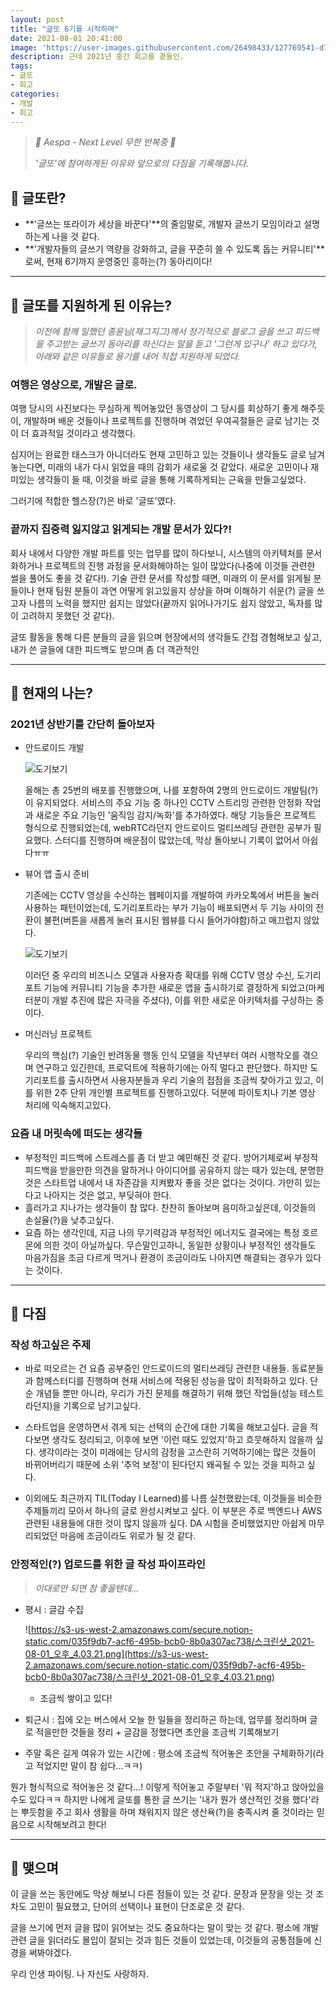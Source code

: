 ```yaml
---
layout: post
title: "글또 6기를 시작하며"
date: 2021-08-01 20:41:00
image: 'https://user-images.githubusercontent.com/26498433/127769541-d7d7ec0a-ff48-41dd-8458-452f7b6defd8.png'
description: 근데 2021년 중간 회고를 곁들인.
tags:
- 글또
- 회고
categories:
- 개발
- 회고
---
```

> <cite>🎵 Aespa - Next Level 무한 반복중 🎵</cite>
>
> <cite>'글또'에 참여하게된 이유와 앞으로의 다짐을 기록해봅니다.</cite>

## 📌 글또란?

- **'글쓰는 또라이가 세상을 바꾼다'**의 줄임말로, 개발자 글쓰기 모임이라고 설명하는게 나을 것 같다.
- **'개발자들의 글쓰기 역량을 강화하고, 글을 꾸준히 쓸 수 있도록 돕는 커뮤니티'**로써, 현재 6기까지 운영중인 흥하는(?) 동아리이다!

***

## 📌 글또를 지원하게 된 이유는?

> <cite>이전에 함께 일했던 종윤님(재그지그)께서 정기적으로 블로그 글을 쓰고 피드백을 주고받는 글쓰기 동아리를 하신다는 말을 듣고 '그런게 있구나' 하고 있다가, 아래와 같은 이유들로 용기를 내어 직접 지원하게 되었다.</cite>

### 여행은 영상으로, 개발은 글로.

여행 당시의 사진보다는 무심하게 찍어놓았던 동영상이 그 당시를 회상하기 좋게 해주듯이, 개발하며 배운 것들이나 프로젝트를 진행하며 겪었던 우여곡절들은 글로 남기는 것이 더 효과적일 것이라고 생각했다.

심지어는 완료한 태스크가 아니더라도 현재 고민하고 있는 것들이나 생각들도 글로 남겨놓는다면, 미래의 내가 다시 읽었을 때의 감회가 새로울 것 같았다. 
새로운 고민이나 재미있는 생각들이 들 때, 이것을 바로 글을 통해 기록하게되는 근육을 만들고싶었다. 

그러기에 적합한 헬스장(?)은 바로 '글또'였다.

### 끝까지 집중력 잃지않고 읽게되는 개발 문서가 있다?!

회사 내에서 다양한 개발 파트를 잇는 업무를 많이 하다보니, 시스템의 아키텍처를 문서화하거나 프로젝트의 진행 과정을 문서화해야하는 일이 많았다(나중에 이것들 관련한 썰을 풀어도 좋을 것 같다!). 기술 관련 문서를 작성할 때면, 미래의 이 문서를 읽게될 분들이나 현재 팀원 분들이 과연 어떻게 읽고있을지 상상을 하며 이해하기 쉬운(?) 글을 쓰고자 나름의 노력을 했지만 쉽지는 않았다(끝까지 읽어나가기도 쉽지 않았고, 독자를 많이 고려하지 못했던 것 같다). 

글또 활동을 통해 다른 분들의 글을 읽으며 현장에서의 생각들도 간접 경험해보고 싶고, 내가 쓴 글들에 대한 피드백도 받으며 좀 더 객관적인 

***

## 📌 현재의 나는?

### 2021년 상반기를 간단히 돌아보자

- 안드로이드 개발

    ![도기보기](https://user-images.githubusercontent.com/26498433/127769787-8013a149-8ea4-49f5-8945-82c9008b4368.png)

    올해는 총 25번의 배포를 진행했으며, 나를 포함하여 2명의 안드로이드 개발팀(?)이 유지되었다. 서비스의 주요 기능 중 하나인 CCTV 스트리밍 관련한 안정화 작업과 새로운 주요 기능인 '움직임 감지/녹화'를 추가하였다. 해당 기능들은 프로젝트 형식으로 진행되었는데, webRTC라던지 안드로이드 멀티쓰레딩 관련한 공부가 필요했다. 스터디를 진행하며 배운점이 많았는데, 막상 돌아보니 기록이 없어서 아쉽다ㅠㅠ

- 뷰어 앱 출시 준비

    기존에는 CCTV 영상을 수신하는 웹페이지를 개발하여 카카오톡에서 버튼을 눌러 사용하는 패턴이었는데, 도기리포트라는 부가 기능이 배포되면서 두 기능 사이의 전환이 불편(버튼을 새롭게 눌러 표시된 웹뷰를 다시 들어가야함)하고 매끄럽지 않았다.

    ![도기보기](https://user-images.githubusercontent.com/26498433/127769861-a7fb069f-3ad3-4dcb-922a-f95fa8a0ee7f.png)

    이러던 중 우리의 비즈니스 모델과 사용자층 확대를 위해  CCTV 영상 수신, 도기리포트 기능에 커뮤니티 기능을 추가한 새로운 앱을 출시하기로 결정하게 되었고(마케터분이 개발 추진에 많은 자극을 주셨다), 이를 위한 새로운 아키텍처를 구상하는 중이다. 

- 머신러닝 프로젝트

    우리의 핵심(?) 기술인 반려동물 행동 인식 모델을 작년부터 여러 시행착오를 겪으며 연구하고 있긴한데, 프로덕트에 적용하기에는 아직 멀다고 판단했다. 하지만 도기리포트를 출시하면서 사용자분들과 우리 기술의 접점을 조금씩 찾아가고 있고, 이를 위한 2주 단위 개인별 프로젝트를 진행하고있다. 덕분에 파이토치나 기본 영상 처리에 익숙해지고있다.

### 요즘 내 머릿속에 떠도는 생각들

- 부정적인 피드백에 스트레스를 좀 더 받고 예민해진 것 같다. 방어기제로써 부정적 피드백을 받을만한 의견을 말하거나 아이디어를 공유하지 않는 때가 있는데, 분명한 것은 스타트업 내에서 내 자존감을 지켜봤자 좋을 것은 없다는 것이다. 가만히 있는다고 나아지는 것은 없고, 부딪혀야 한다.
- 흘러가고 지나가는 생각들이 참 많다. 찬찬히 돌아보며 음미하고싶은데, 이것들의 손실율(?)을 낮추고싶다.
- 요즘 하는 생각인데, 지금 나의 무기력감과 부정적인 에너지도 결국에는 특정 호르몬에 의한 것이 아닐까싶다. 무슨말인고하니, 동일한 상황이나 부정적인 생각들도 마음가짐을 조금 다르게 먹거나 환경이 조금이라도 나아지면 해결되는 경우가 있다는 것이다.

***

## 📌 다짐

### 작성 하고싶은 주제

- 바로 떠오르는 건 요즘 공부중인 안드로이드의 멀티쓰레딩 관련한 내용들. 동료분들과 함께스터디를 진행하며 현재 서비스에 적용된 성능을 많이 최적화하고 있다. 단순 개념들 뿐만 아니라, 우리가 가진 문제를 해결하기 위해 했던 작업들(성능 테스트라던지)을 기록으로 남기고싶다.

- 스타트업을 운영하면서 겪게 되는 선택의 순간에 대한 기록을 해보고싶다. 글을 적다보면 생각도 정리되고, 이후에 보면 '이런 때도 있었지'하고 흐뭇해하지 않을까 싶다. 생각이라는 것이 미래에는 당시의 감정을 고스란히 기억하기에는 많은 것들이 바뀌어버리기 때문에 소위 '추억 보정'이 된다던지 왜곡될 수 있는 것을 피하고 싶다.

- 이외에도 최근까지 TIL(Today I Learned)를 나름 실천했왔는데, 이것들을 비슷한 주제들끼리 모아서 하나의 글로 완성시켜보고 싶다. 이 부분은 주로 백엔드나 AWS 관련된 내용들에 대한 것이 많지 않을까 싶다. DA 시험을 준비했었지만 아쉽게 마무리되었던 마음에 조금이라도 위로가 될 것 같다.

### 안정적인(?) 업로드를 위한 글 작성 파이프라인

> <cite>이대로만 되면 참 좋을텐데...</cite>

- 평시 : 글감 수집

    ![https://s3-us-west-2.amazonaws.com/secure.notion-static.com/035f9db7-acf6-495b-bcb0-8b0a307ac738/스크린샷_2021-08-01_오후_4.03.21.png](https://s3-us-west-2.amazonaws.com/secure.notion-static.com/035f9db7-acf6-495b-bcb0-8b0a307ac738/스크린샷_2021-08-01_오후_4.03.21.png)
    * 조금씩 쌓이고 있다!

- 퇴근시 : 집에 오는 버스에서 오늘 한 일들을 정리하곤 하는데, 업무를 정리하며 글로 적을만한 것들을 정리 + 글감을 정했다면 초안을 조금씩 기록해보기
- 주말 혹은 길게 여유가 있는 시간에 : 평소에 조금씩 적어놓은 초안을 구체화하기(라고 적었지만 말이 참 쉽다...ㅋㅋ)

뭔가 형식적으로 적어놓은 것 같다...! 이렇게 적어놓고 주말부터 '뭐 적지'하고 앉아있을 수도 있다ㅋㅋ 하지만 나에게 글또를 통한 글 쓰기는 '내가 뭔가 생산적인 것을 했다'라는 뿌듯함을 주고 회사 생활을 하며 채워지지 않은 생산욕(?)을 충족시켜 줄 것이라는 믿음으로 시작해보려고 한다!

***

## 📌 맺으며

이 글을 쓰는 동안에도 막상 해보니 다른 점들이 있는 것 같다. 문장과 문장을 잇는 것 조차도 고민이 필요했고, 단어의 선택이나 표현이 단조로운 것 같다. 

글을 쓰기에 먼저 글을 많이 읽어보는 것도 중요하다는 말이 맞는 것 같다. 평소에 개발 관련 글을 읽더라도 몰입이 잘되는 것과 힘든 것들이 있었는데, 이것들의 공통점들에 신경을 써봐야겠다. 

우리 인생 파이팅. 나 자신도 사랑하자.